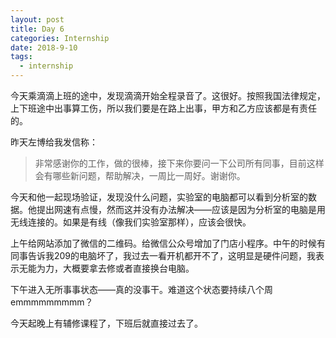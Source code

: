 ```yaml
---
layout: post
title: Day 6
categories: Internship
date: 2018-9-10
tags:
  - internship
---
```


今天乘滴滴上班的途中，发现滴滴开始全程录音了。这很好。按照我国法律规定，上下班途中出事算工伤，所以我们要是在路上出事，甲方和乙方应该都是有责任的。

昨天左博给我发信称：

> 非常感谢你的工作，做的很棒，接下来你要问一下公司所有同事，目前这样会有哪些新问题，帮助解决，一周比一周好。谢谢你。

今天和他一起现场验证，发现没什么问题，实验室的电脑都可以看到分析室的数据。他提出网速有点慢，然而这并没有办法解决——应该是因为分析室的电脑是用无线连接的。如果是有线（像我们实验室那样），应该会很快。

上午给网站添加了微信的二维码。给微信公众号增加了门店小程序。中午的时候有同事告诉我209的电脑坏了，我过去一看开机都开不了，这明显是硬件问题，我表示无能为力，大概要拿去修或者直接换台电脑。

下午进入无所事事状态——真的没事干。难道这个状态要持续八个周emmmmmmmmm？

今天起晚上有辅修课程了，下班后就直接过去了。
